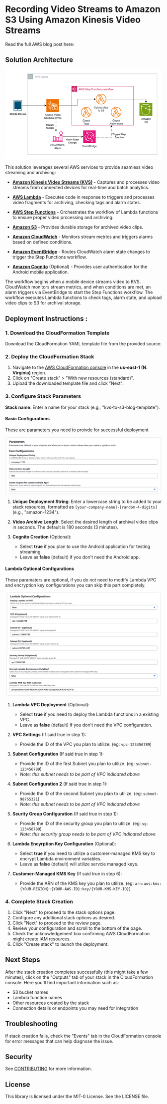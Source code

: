 # Recording Video Streams to Amazon S3 Using Amazon Kinesis Video Streams


Read the full AWS blog post here: 

## Solution Architecture

![KVS to S3 Architecture Diagram](./blog-assets/architecture-diagram.png)

This solution leverages several AWS services to provide seamless video streaming and archiving:

- [**Amazon Kinesis Video Streams (KVS)**](https://aws.amazon.com/kinesis/video-streams/) - Captures and processes video streams from connected devices for real-time and batch analytics.

- [**AWS Lambda**](https://aws.amazon.com/lambda/) - Executes code in response to triggers and processes video fragments for archiving, checking tags and alarm states.

- [**AWS Step Functions**](https://aws.amazon.com/step-functions/) - Orchestrates the workflow of Lambda functions to ensure proper video processing and archiving.

- [**Amazon S3**](https://aws.amazon.com/s3/) - Provides durable storage for archived video clips.

- [**Amazon CloudWatch**](https://aws.amazon.com/cloudwatch/) - Monitors stream metrics and triggers alarms based on defined conditions.

- [**Amazon EventBridge**](https://aws.amazon.com/eventbridge/) - Routes CloudWatch alarm state changes to trigger the Step Functions workflow.

- [**Amazon Cognito**](https://aws.amazon.com/cognito/) (Optional) - Provides user authentication for the Android mobile application.

The workflow begins when a mobile device streams video to KVS. CloudWatch monitors stream metrics, and when conditions are met, an alarm triggers via EventBridge to start the Step Functions workflow. The workflow executes Lambda functions to check tags, alarm state, and upload video clips to S3 for archival storage.

## Deployment Instructions :

### 1. Download the CloudFormation Template
Download the CloudFormation YAML template file from the provided source.

### 2. Deploy the CloudFormation Stack
1. Navigate to the [AWS CloudFormation console](https://console.aws.amazon.com/cloudformation/home?region=us-east-1#) in the **us-east-1 (N. Virginia)** region.
2. Click on "Create stack" > "With new resources (standard)".
3. Upload the downloaded template file and click "Next".

### 3. Configure Stack Parameters

 **Stack name**: Enter a name for your stack (e.g., "kvs-to-s3-blog-template").

#### Basic Configurations

These are parameters you need to proivde for successful deployment

![CF-SETUP-1](./blog-assets/CF-template-basic-configuration.png)


1. **Unique Deployment String**: Enter a lowercase string to be added to your stack resources, formatted as `[your-company-name]-[random-4-digits]` (e.g., "amazon-1234").

2. **Video Archive Length**: Select the desired length of archival video clips in seconds. The default is 180 seconds (3 minutes).

3. **Cognito Creation** (Optional): 
   - Select **true** if you plan to use the Android application for testing streaming.
   - Leave as **false** (default) if you don't need the Android app.

#### Lambda Optional Configurations

These paramaters are optional, if you do not need to modify Lambda VPC and encryption key configurations you can skip this part completely. 

![CF-SETUP-2](./blog-assets/CF-template-lambda-config-1.png)
![CF-SETUP-3](./blog-assets/CF-template-lambda-config-2.png)

1. **Lambda VPC Deployment** (Optional): 
   - Select **true** if you need to deploy the Lambda functions in a existing VPC.
   - Leave as **false** (default) if you don't need the VPC configuration.

2. **VPC Settings** (If said true in step 1): 
   - Provide the ID of the VPC you plan to utilize. (eg: `vpc-123456789`)

3. **Subnet Configuration** (If said true in step 1): 
   - Provide the ID of the first Subnet you plan to utilize.  (eg: `subnet-123456789`)
   - *Note: this subnet needs to be part of VPC indicated above*

4. **Subnet Configuration 2** (If said true in step 1): 
   - Provide the ID of the second Subnet you plan to utilize.  (eg: `subnet-98765321`)
   - *Note: this subnet needs to be part of VPC indicated above*

5. **Seurity Group Configuration** (If said true in step 1): 
    - Provide the ID of the security group you plan to utilize.  (eg: `sg-123456789`)
   - *Note: this security group needs to be part of VPC indicated above*

6. **Lambda Encyrption Key Configuration** (Optional): 
   - Select **true** if you need to utilize a customer-managed KMS key to encrypt Lambda environment variables.
   - Leave as **false** (default) will utilize servcie managed keys.

7. **Customer-Managed KMS Key** (If said true in step 6): 
    - Provide the ARN of the KMS key you plan to utilize.  (eg: `arn:aws:kms:{YOUR-REGION}:{YOUR-AWS-ID}:key/{YOUR-KMS-KEY-ID}`)


### 4. Complete Stack Creation
1. Click "Next" to proceed to the stack options page.
2. Configure any additional stack options as desired.
3. Click "Next" to proceed to the review page.
4. Review your configuration and scroll to the bottom of the page.
5. Check the acknowledgement box confirming AWS CloudFormation might create IAM resources.
6. Click "Create stack" to launch the deployment.

## Next Steps

After the stack creation completes successfully (this might take a few minutes), click on the "Outputs" tab of your stack in the CloudFormation console.
Here you'll find important information such as:
   - S3 bucket names
   - Lambda function names
   - Other resources created by the stack
   - Connection details or endpoints you may need for integration

## Troubleshooting

If stack creation fails, check the "Events" tab in the CloudFormation console for error messages that can help diagnose the issue.

## Security

See [CONTRIBUTING](CONTRIBUTING.md#security-issue-notifications) for more information.

## License

This library is licensed under the MIT-0 License. See the LICENSE file.

